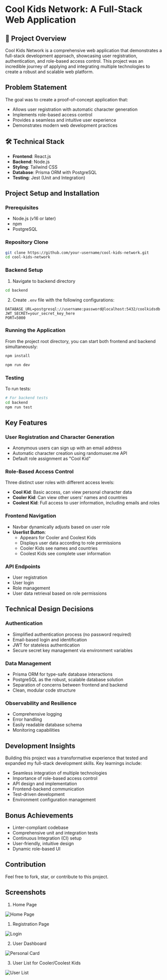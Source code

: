 # Cool Kids Network: A Full-Stack Web Application

## 🌟 Project Overview

Cool Kids Network is a comprehensive web application that demonstrates a full-stack development approach, showcasing user registration, authentication, and role-based access control. This project was an incredible journey of applying and integrating multiple technologies to create a robust and scalable web platform.

##  Problem Statement

The goal was to create a proof-of-concept application that:
- Allows user registration with automatic character generation
- Implements role-based access control
- Provides a seamless and intuitive user experience
- Demonstrates modern web development practices

## 🛠 Technical Stack

- **Frontend**: React.js
- **Backend**: Node.js
- **Styling**: Tailwind CSS
- **Database**: Prisma ORM with PostgreSQL
- **Testing**: Jest (Unit and Integration)

##  Project Setup and Installation

### Prerequisites
- Node.js (v16 or later)
- npm
- PostgreSQL

### Repository Clone
```bash
git clone https://github.com/your-username/cool-kids-network.git
cd cool-kids-network
```

### Backend Setup
1. Navigate to backend directory
```bash
cd backend
```

2. Create `.env` file with the following configurations:
```
DATABASE_URL=postgresql://username:password@localhost:5432/coolkidsdb
JWT_SECRET=your_secret_key_here
PORT=5000
```

### Running the Application
From the project root directory, you can start both frontend and backend simultaneously:
```bash
npm install

npm run dev
```

### Testing
To run tests:
```bash
# For backend tests
cd backend
npm run test
```

##  Key Features

### User Registration and Character Generation
- Anonymous users can sign up with an email address
- Automatic character creation using randomuser.me API
- Default role assignment as "Cool Kid"

### Role-Based Access Control
Three distinct user roles with different access levels:
- **Cool Kid**: Basic access, can view personal character data
- **Cooler Kid**: Can view other users' names and countries
- **Coolest Kid**: Full access to user information, including emails and roles

### Frontend Navigation
- Navbar dynamically adjusts based on user role
- **Userlist Button**: 
  - Appears for Cooler and Coolest Kids
  - Displays user data according to role permissions
  - Cooler Kids see names and countries
  - Coolest Kids see complete user information

### API Endpoints
- User registration
- User login
- Role management
- User data retrieval based on role permissions

##  Technical Design Decisions

### Authentication
- Simplified authentication process (no password required)
- Email-based login and identification
- JWT for stateless authentication
- Secure secret key management via environment variables

### Data Management
- Prisma ORM for type-safe database interactions
- PostgreSQL as the robust, scalable database solution
- Separation of concerns between frontend and backend
- Clean, modular code structure

### Observability and Resilience
- Comprehensive logging
- Error handling
- Easily readable database schema
- Monitoring capabilities

##  Development Insights

Building this project was a transformative experience that tested and expanded my full-stack development skills. Key learnings include:

- Seamless integration of multiple technologies
- Importance of role-based access control
- API design and implementation
- Frontend-backend communication
- Test-driven development
- Environment configuration management

##  Bonus Achievements

- Linter-compliant codebase
- Comprehensive unit and integration tests
- Continuous Integration (CI) setup
- User-friendly, intuitive design
- Dynamic role-based UI

##  Contribution

Feel free to fork, star, or contribute to this project.

## Screenshots

1. Home Page

![Home Page](/frontend/public/Home-Page.png)

1. Registration Page

 ![Login](/frontend/public/Login.png)

2. User Dashboard

![Personal Card](/frontend/public/Personal-Card.png)

3. User List for Cooler/Coolest Kids

![User List](/frontend/public/User-List.png)
